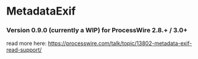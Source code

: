 # MetadataExif
### Version 0.9.0  (currently a WIP) for ProcessWire 2.8.+ / 3.0+

read more here: https://processwire.com/talk/topic/13802-metadata-exif-read-support/
